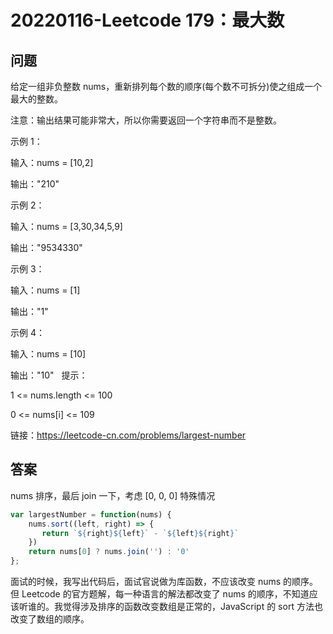 # 20220116-Leetcode 179：最大数

## 问题

给定一组非负整数 nums，重新排列每个数的顺序(每个数不可拆分)使之组成一个最大的整数。

注意：输出结果可能非常大，所以你需要返回一个字符串而不是整数。

示例 1：

输入：nums = [10,2]

输出："210"

示例 2：

输入：nums = [3,30,34,5,9]

输出："9534330"

示例 3：

输入：nums = [1]

输出："1"

示例 4：

输入：nums = [10]

输出："10"
 
提示：

1 <= nums.length <= 100

0 <= nums[i] <= 109

链接：https://leetcode-cn.com/problems/largest-number

## 答案

nums 排序，最后 join 一下，考虑 [0, 0, 0] 特殊情况

```JavaScript
var largestNumber = function(nums) {
	nums.sort((left, right) => {
	   return `${right}${left}` - `${left}${right}`
	})
	return nums[0] ? nums.join('') : '0'
};
```

面试的时候，我写出代码后，面试官说做为库函数，不应该改变 nums 的顺序。但 Leetcode 的官方题解，每一种语言的解法都改变了 nums 的顺序，不知道应该听谁的。我觉得涉及排序的函数改变数组是正常的，JavaScript 的 sort 方法也改变了数组的顺序。















